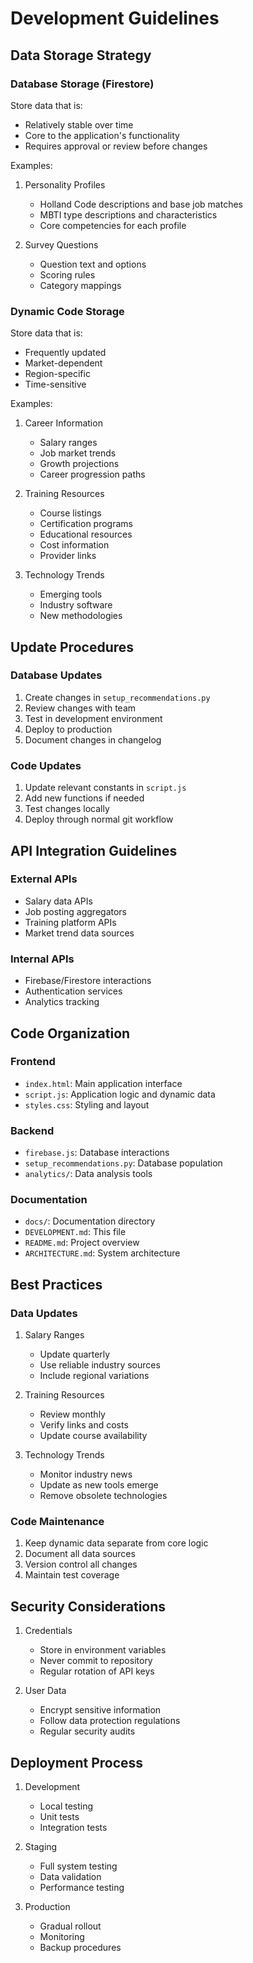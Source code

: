 # Development Guidelines

## Data Storage Strategy

### Database Storage (Firestore)
Store data that is:
- Relatively stable over time
- Core to the application's functionality
- Requires approval or review before changes

Examples:
1. Personality Profiles
   - Holland Code descriptions and base job matches
   - MBTI type descriptions and characteristics
   - Core competencies for each profile

2. Survey Questions
   - Question text and options
   - Scoring rules
   - Category mappings

### Dynamic Code Storage
Store data that is:
- Frequently updated
- Market-dependent
- Region-specific
- Time-sensitive

Examples:
1. Career Information
   - Salary ranges
   - Job market trends
   - Growth projections
   - Career progression paths

2. Training Resources
   - Course listings
   - Certification programs
   - Educational resources
   - Cost information
   - Provider links

3. Technology Trends
   - Emerging tools
   - Industry software
   - New methodologies

## Update Procedures

### Database Updates
1. Create changes in `setup_recommendations.py`
2. Review changes with team
3. Test in development environment
4. Deploy to production
5. Document changes in changelog

### Code Updates
1. Update relevant constants in `script.js`
2. Add new functions if needed
3. Test changes locally
4. Deploy through normal git workflow

## API Integration Guidelines

### External APIs
- Salary data APIs
- Job posting aggregators
- Training platform APIs
- Market trend data sources

### Internal APIs
- Firebase/Firestore interactions
- Authentication services
- Analytics tracking

## Code Organization

### Frontend
- `index.html`: Main application interface
- `script.js`: Application logic and dynamic data
- `styles.css`: Styling and layout

### Backend
- `firebase.js`: Database interactions
- `setup_recommendations.py`: Database population
- `analytics/`: Data analysis tools

### Documentation
- `docs/`: Documentation directory
- `DEVELOPMENT.md`: This file
- `README.md`: Project overview
- `ARCHITECTURE.md`: System architecture

## Best Practices

### Data Updates
1. Salary Ranges
   - Update quarterly
   - Use reliable industry sources
   - Include regional variations

2. Training Resources
   - Review monthly
   - Verify links and costs
   - Update course availability

3. Technology Trends
   - Monitor industry news
   - Update as new tools emerge
   - Remove obsolete technologies

### Code Maintenance
1. Keep dynamic data separate from core logic
2. Document all data sources
3. Version control all changes
4. Maintain test coverage

## Security Considerations

1. Credentials
   - Store in environment variables
   - Never commit to repository
   - Regular rotation of API keys

2. User Data
   - Encrypt sensitive information
   - Follow data protection regulations
   - Regular security audits

## Deployment Process

1. Development
   - Local testing
   - Unit tests
   - Integration tests

2. Staging
   - Full system testing
   - Data validation
   - Performance testing

3. Production
   - Gradual rollout
   - Monitoring
   - Backup procedures
